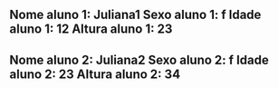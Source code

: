 Nome aluno 1: Juliana1
Sexo aluno 1: f
Idade aluno 1: 12
Altura aluno 1: 23
------------------------------------------------------------------
Nome aluno 2: Juliana2
Sexo aluno 2: f
Idade aluno 2: 23
Altura aluno 2: 34
------------------------------------------------------------------
